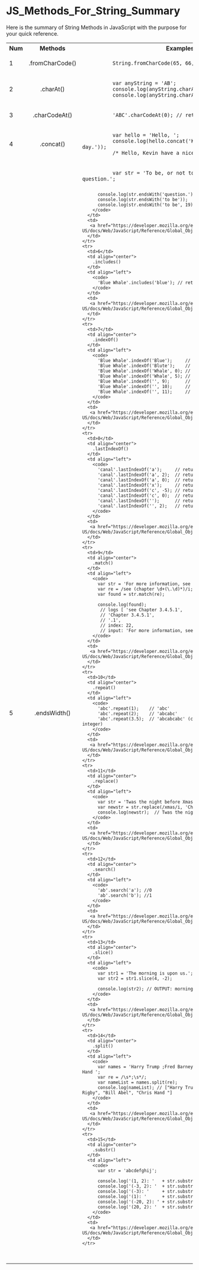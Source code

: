 # JS_Methods_For_String_Summary
Here is the summary of String Methods in JavaScript with the purpose for your quick reference.

<table>
  <tbody>
    <tr>
      <th>Num</th>
      <th align="center">Methods</th>
      <th align="center">Examples</th>
      <th align="center">Links(Mozilla)</th>
    </tr>
    <tr>
      <td>1</td>
      <td align="center">.fromCharCode()</td>
      <td align="left">
        <code>
          String.fromCharCode(65, 66, 67);  // "ABC"
        </code>
      </td>
      <td>
       <a href="https://developer.mozilla.org/en-US/docs/Web/JavaScript/Reference/Global_Objects/String/fromCharCode">Link</a>
      </td>
    </tr>
    <tr>
      <td>2</td>
      <td align="center">.charAt()</td>
      <td align="left">
        <code>
          var anyString = 'AB';
          console.log(anyString.charAt(0)); //'A'
          console.log(anyString.charAt(1)); //'B' 
        </code>
      </td>
      <td>
       <a href="https://developer.mozilla.org/en-US/docs/Web/JavaScript/Reference/Global_Objects/String/charAt">Link</a>
      </td>
    </tr> 
    <tr>
      <td>3</td>
      <td align="center">.charCodeAt()</td>
      <td align="left">
        <code>
          'ABC'.charCodeAt(0); // returns 65
        </code>
      </td>
      <td>
       <a href="https://developer.mozilla.org/en-US/docs/Web/JavaScript/Reference/Global_Objects/String/charCodeAt">Link</a>
      </td>
    </tr>  
    <tr>
      <td>4</td>
      <td align="center">.concat()</td>
      <td align="left">
        <code>
          var hello = 'Hello, ';
          console.log(hello.concat('Kevin', ' have a nice day.'));
          /* Hello, Kevin have a nice day. */
        </code>
      </td>
      <td>
       <a href="https://developer.mozilla.org/en-US/docs/Web/JavaScript/Reference/Global_Objects/String/concat">Link</a>
      </td>
    </tr>
    <tr>
      <td>5</td>
      <td align="center">.endsWidth()</td>
      <td align="left">
        <code>
          var str = 'To be, or not to be, that is the question.';
          
          console.log(str.endsWith('question.')); // true
          console.log(str.endsWith('to be'));     // false
          console.log(str.endsWith('to be', 19)); // true
        </code>
      </td>
      <td>
       <a href="https://developer.mozilla.org/en-US/docs/Web/JavaScript/Reference/Global_Objects/String/endsWidth">Link</a>
      </td>
    </tr> 
    <tr>
      <td>6</td>
      <td align="center">
        .includes()
      </td>
      <td align="left">
        <code>
          'Blue Whale'.includes('blue'); // returns false
        </code>
      </td>
      <td>
       <a href="https://developer.mozilla.org/en-US/docs/Web/JavaScript/Reference/Global_Objects/String/includes">Link</a>
      </td>
    </tr> 
    <tr>
      <td>7</td>
      <td align="center">
        .indexOf()
      </td>
      <td align="left">
        <code>
          'Blue Whale'.indexOf('Blue');     // returns  0
          'Blue Whale'.indexOf('Blute');    // returns -1
          'Blue Whale'.indexOf('Whale', 0); // returns  5
          'Blue Whale'.indexOf('Whale', 5); // returns  5
          'Blue Whale'.indexOf('', 9);      // returns  9
          'Blue Whale'.indexOf('', 10);     // returns 10
          'Blue Whale'.indexOf('', 11);     // returns 10
        </code>
      </td>
      <td>
       <a href="https://developer.mozilla.org/en-US/docs/Web/JavaScript/Reference/Global_Objects/String/indexOf">Link</a>
      </td>
    </tr>  
    <tr>
      <td>8</td>
      <td align="center">
        .lastIndexOf()
      </td>
      <td align="left">
        <code>
          'canal'.lastIndexOf('a');     // returns 3
          'canal'.lastIndexOf('a', 2);  // returns 1
          'canal'.lastIndexOf('a', 0);  // returns -1
          'canal'.lastIndexOf('x');     // returns -1
          'canal'.lastIndexOf('c', -5); // returns 0
          'canal'.lastIndexOf('c', 0);  // returns 0
          'canal'.lastIndexOf('');      // returns 5
          'canal'.lastIndexOf('', 2);   // returns 2
        </code>
      </td>
      <td>
       <a href="https://developer.mozilla.org/en-US/docs/Web/JavaScript/Reference/Global_Objects/String/lastIndexOf">Link</a>
      </td>
    </tr> 
    <tr>
      <td>9</td>
      <td align="center">
        .match()
      </td>
      <td align="left">
        <code>
          var str = 'For more information, see Chapter 3.4.5.1';
          var re = /see (chapter \d+(\.\d)*)/i;
          var found = str.match(re);
          
          console.log(found);
           // logs [ 'see Chapter 3.4.5.1',
           // 'Chapter 3.4.5.1',
           // '.1',
           // index: 22,
           // input: 'For more information, see Chapter 3.4.5.1' ]
        </code>
      </td>
      <td>
       <a href="https://developer.mozilla.org/en-US/docs/Web/JavaScript/Reference/Global_Objects/String/match">Link</a>
      </td>
    </tr>
    <tr>
      <td>10</td>
      <td align="center">
        .repeat()
      </td>
      <td align="left">
        <code>
          'abc'.repeat(1);    // 'abc'
          'abc'.repeat(2);    // 'abcabc'
          'abc'.repeat(3.5);  // 'abcabcabc' (count will be converted to integer)
        </code>
      </td>
      <td>
       <a href="https://developer.mozilla.org/en-US/docs/Web/JavaScript/Reference/Global_Objects/String/repeat">Link</a>
      </td>
    </tr>
    <tr>
      <td>11</td>
      <td align="center">
        .replace()
      </td>
      <td align="left">
        <code>
          var str = 'Twas the night before Xmas...';
          var newstr = str.replace(/xmas/i, 'Christmas');
          console.log(newstr);  // Twas the night before Christmas...
        </code>
      </td>
      <td>
       <a href="https://developer.mozilla.org/en-US/docs/Web/JavaScript/Reference/Global_Objects/String/replace">Link</a>
      </td>
    </tr>
    <tr>
      <td>12</td>
      <td align="center">
        .search()
      </td>
      <td align="left">
        <code>
          'ab'.search('a'); //0
          'ab'.search('b'); //1
        </code>
      </td>
      <td>
       <a href="https://developer.mozilla.org/en-US/docs/Web/JavaScript/Reference/Global_Objects/String/search">Link</a>
      </td>
    </tr>
    <tr>
      <td>13</td>
      <td align="center">
        .slice()
      </td>
      <td align="left">
        <code>
          var str1 = 'The morning is upon us.';
          var str2 = str1.slice(4, -2);
          
          console.log(str2); // OUTPUT: morning is upon u
        </code>
      </td>
      <td>
       <a href="https://developer.mozilla.org/en-US/docs/Web/JavaScript/Reference/Global_Objects/String/slice">Link</a>
      </td>
    </tr>
    <tr>
      <td>14</td>
      <td align="center">
        .split()
      </td>
      <td align="left">
        <code>
          var names = 'Harry Trump ;Fred Barney; Helen Rigby ; Bill Abel ;Chris Hand ';
          var re = /\s*;\s*/;
          var nameList = names.split(re);
          console.log(nameList); // ["Harry Trump", "Fred Barney", "Helen Rigby", "Bill Abel", "Chris Hand "]
        </code>
      </td>
      <td>
       <a href="https://developer.mozilla.org/en-US/docs/Web/JavaScript/Reference/Global_Objects/String/split">Link</a>
      </td>
    </tr>
    <tr>
      <td>15</td>
      <td align="center">
        .substr()
      </td>
      <td align="left">
        <code>
          var str = 'abcdefghij';
          
          console.log('(1, 2): '   + str.substr(1, 2));   // '(1, 2): bc'
          console.log('(-3, 2): '  + str.substr(-3, 2));  // '(-3, 2): hi'
          console.log('(-3): '     + str.substr(-3));     // '(-3): hij'
          console.log('(1): '      + str.substr(1));      // '(1): bcdefghij'
          console.log('(-20, 2): ' + str.substr(-20, 2)); // '(-20, 2): ab'
          console.log('(20, 2): '  + str.substr(20, 2));  // '(20, 2): '
        </code>
      </td>
      <td>
       <a href="https://developer.mozilla.org/en-US/docs/Web/JavaScript/Reference/Global_Objects/String/substr">Link</a>
      </td>
    </tr> 
  </tbody>
</table>  
